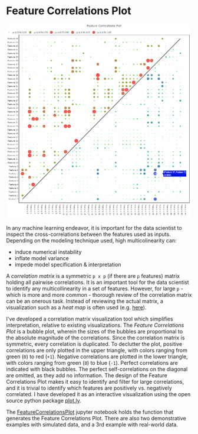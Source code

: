 # Feature Correlations Plot
![Sample Feature Correlations Plot](feature_correlations.png "Sample Feature Correlations Plot")


In any machine learning endeavor, it is important for the data scientist to inspect the cross-correlations between the features used as inputs. Depending on the modeling technique used, high multicolinearity can:

- induce numerical instability
- inflate model variance
- impede model specification & interpretation

A *correlation matrix* is a symmetric `p x p` (if there are `p` features) matrix holding all pairwise correlations. It is an important tool for the data scientist to identify any multicollinearity in a set of features. However, for large `p` - which is more and more common - thorough review of the correlation matrix can be an onerous task. Instead of reviewing the actual matrix, a visualization such as a *heat map* is often used (e.g. [here](http://www.sthda.com/english/wiki/ggplot2-quick-correlation-matrix-heatmap-r-software-and-data-visualization)).

I've developed a correlation matrix visualization tool which simplifies interpretation, relative to existing visualizations. The *Feature Correlations Plot* is a  bubble plot, wherein the sizes of the bubbles are proportional to the absolute magnitude of the correlations. Since the correlation matrix is symmetric, every correlation is duplicated. To declutter the plot, positive correlations are only plotted in the upper triangle, with colors ranging from green (`0`) to red (`+1`). Negative correlations are plotted in the lower triangle, with colors ranging from green (`0`) to blue (`-1`). Perfect correlations are indicated with black bubbles. The perfect self-correlations on the diagonal are omitted, as they add no information. The design of the Feature Correlations Plot makes it easy to identify and filter for large correlations, and it is trivial to identify which features are positively vs. negatively correlated. I have developed it as an interactive visualization using the open source python package [plot.ly](https://plot.ly).

The [FeatureCorrelationsPlot](FeatureCorrelationsPlot.ipynb) jupyter notebook holds the function that generates the Feature Correlations Plot. There are also two demonstrative examples with simulated data, and a 3rd example with real-world data.
